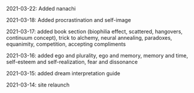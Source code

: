 2021-03-22: Added nanachi

2021-03-18: Added procrastination and self-image

2021-03-17: added book section (biophilia effect, scattered, hangovers, continuum concept), trick to alchemy, neural annealing, paradoxes, equanimity, competition, accepting compliments

2021-03-16: added ego and plurality, ego and memory, memory and time, self-esteem and self-realization, fear and dissonance

2021-03-15: added dream interpretation guide

2021-03-14: site relaunch